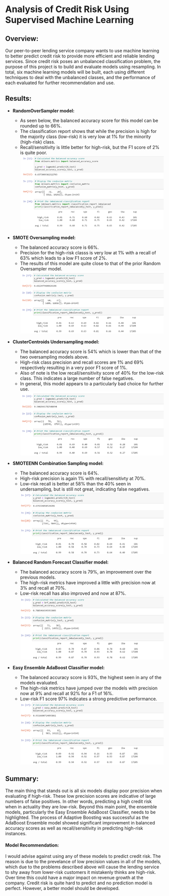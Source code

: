 # Analysis of Credit Risk Using Supervised Machine Learning

## Overview:
Our peer-to-peer lending service company wants to use machine learning to better predict credit risk to provide more efficient and reliable lending services. Since credit risk poses an unbalanced classification problem, the purpose of this project is to build and evaluate models using resampling. In total, six machine learning models will be built, each using different techniques to deal with the unbalanced classes, and the performance of each evaluated for further recommendation and use.

## Results:
- **RandomOverSampler model:**
  - As seen below, the balanced accuracy score for this model can be rounded up to 66%. 
  - The classification report shows that while the precision is high for the majority class (low-risk) it is very low at 1% for the minority (high-risk) class.
  - Recall/sensitivity is little better for high-risk, but the F1 score of 2% is quite poor.
![RandomOverSampler](https://github.com/bfox87/Credit_Risk_Analysis/blob/main/Screenshots/RandomOverSampler.PNG)
   
- **SMOTE Oversampling model:**
  - The balanced accuracy score is 66%.
  - Precision for the high-risk classs is very low at 1% with a recall of 63% which leads to a low F1 score of 2%.
  - The results of this model are quite close to that of the prior Random Oversampler model.
![SmoteOversample](https://github.com/bfox87/Credit_Risk_Analysis/blob/main/Screenshots/SmoteOversample.PNG)

- **ClusterCentroids Undersampling model:**
  - The balanced accuracy score is 54% which is lower than that of the two oversampling models above.
  - High-risk class precision and recall scores are 1% and 69% respectively resulting in a very poor F1 score of 1%.
  - Also of note is the low recall/sensitivity score of 40% for the low-risk class. This indicates a large number of false negatives.
  - In general, this model appears to a particularly bad choice for further use. 
![ClusterCentroids](https://github.com/bfox87/Credit_Risk_Analysis/blob/main/Screenshots/ClusterCentroids.PNG)

- **SMOTEENN Combination Sampling model:**
  - The balanced accuracy score is 64%.
  - High-risk precision is again 1% with recall/sensitivty at 70%.
  - Low-risk recall is better at 58% than the 40% seen in undersampling, but is still not great, indicating false negatives. 
![SmoteennCombo](https://github.com/bfox87/Credit_Risk_Analysis/blob/main/Screenshots/SmoteennCombo.PNG)

- **Balanced Random Forecast Classifier model:**
  - The balanced accuracy score is 79%, an improvement over the previous models.
  - The high-risk metrics have improved a little with precision now at 3% and recall at 70%.
  - Low-risk recall has also improved and now at 87%. 
![BalancedRandomForest](https://github.com/bfox87/Credit_Risk_Analysis/blob/main/Screenshots/BalancedRandomForest.PNG)

- **Easy Ensemble AdaBoost Classifier model:**
  - The balanced accuracy score is 93%, the highest seen in any of the models evaluated.
  - The high-risk metrics have jumped over the models with precision now at 9% and recall at 92% for a F1 of 16%.
  - Low-risk F1 score 97% indicates a strong predictive performance. 
![AdaBoost](https://github.com/bfox87/Credit_Risk_Analysis/blob/main/Screenshots/AdaBoost.PNG)

## Summary:
The main thing that stands out is all six models display poor precision when evaluating if high-risk. These low precision scores are indicative of large numbers of false positives. In other words, predicting a high credit risk when in actuality they are low-risk. Beyond this main point, the ensemble models, particularly the Easy Ensemble AdaBoost Classifier, needs to be highlighted. The process of Adaptive Boosting was successful as the AdaBoost Ensemble model showed significant improvement in balanced accuracy scores as well as recall/sensitivity in predicting high-risk instances.

#### Model Recommendation:
I would advise against using any of these models to predict credit risk. The reason is due to the prevelance of low precision values in all of the models, which due to the problems described above will cause the lending service to shy away from lower-risk customers it mistakenly thinks are high-risk. Over time this could have a major impact on revenue growth at the company. Credit risk is quite hard to predict and no prediction model is perfect. However, a better model should be developed.
